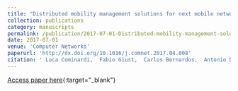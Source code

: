 ```yaml
---
title: "Distributed mobility management solutions for next mobile network architectures"
collection: publications
category: manuscripts
permalink: /publication/2017-07-01-Distributed-mobility-management-solutions-for-next-mobile-network-architectures
date: 2017-07-01
venue: 'Computer Networks'
paperurl: 'http://dx.doi.org/10.1016/j.comnet.2017.04.008'
citation: ' Luca Cominardi,  Fabio Giust,  Carlos Bernardos,  Antonio De, &quot;Distributed mobility management solutions for next mobile network architectures.&quot; Computer Networks, 2017.'
---
```

[Access paper here](http://dx.doi.org/10.1016/j.comnet.2017.04.008){:target="_blank"}
